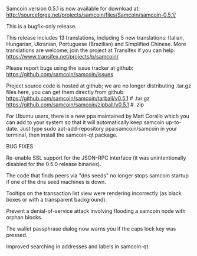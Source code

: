 Samcoin version 0.5.1 is now available for download at:
http://sourceforge.net/projects/samcoin/files/Samcoin/samcoin-0.5.1/

This is a bugfix-only release.

This release includes 13 translations, including 5 new translations:
Italian, Hungarian, Ukranian, Portuguese (Brazilian) and Simplified Chinese.
More translations are welcome; join the project at Transifex if you can help:
https://www.transifex.net/projects/p/samcoin/

Please report bugs using the issue tracker at github:
https://github.com/samcoin/samcoin/issues

Project source code is hosted at github; we are no longer
distributing .tar.gz files here, you can get them
directly from github:
https://github.com/samcoin/samcoin/tarball/v0.5.1  # .tar.gz
https://github.com/samcoin/samcoin/zipball/v0.5.1  # .zip

For Ubuntu users, there is a new ppa maintained by Matt Corallo which
you can add to your system so that it will automatically keep
samcoin up-to-date.  Just type
sudo apt-add-repository ppa:samcoin/samcoin
in your terminal, then install the samcoin-qt package.


BUG FIXES

Re-enable SSL support for the JSON-RPC interface (it was unintentionally
disabled for the 0.5.0 release binaries).

The code that finds peers via "dns seeds" no longer stops samcoin startup
if one of the dns seed machines is down.

Tooltips on the transaction list view were rendering incorrectly (as black boxes
or with a transparent background).

Prevent a denial-of-service attack involving flooding a samcoin node with
orphan blocks.

The wallet passphrase dialog now warns you if the caps lock key was pressed.

Improved searching in addresses and labels in samcoin-qt.
